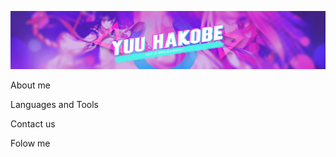 [![Header](https://github.com/yuuhakobe/yuuhakobe/blob/main/assets/banner-GIT.jpg)](https://github.com/yuuhakobe)

About me 

Languages and Tools

Contact us

Folow me